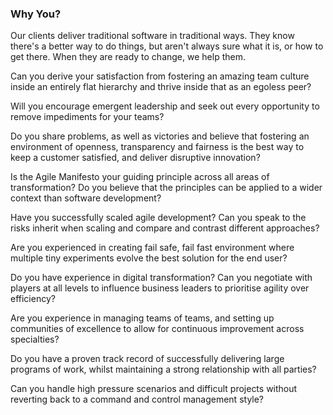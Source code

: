 ### Why You?

Our clients deliver traditional software in traditional ways. They know there's a better way to do things, but aren't always sure what it is, or how to get there. When they are ready to change, we help them. 

Can you derive your satisfaction from fostering an amazing team culture inside an entirely flat hierarchy and thrive inside that as an egoless peer?

Will you encourage emergent leadership and seek out every opportunity to remove impediments for your teams?

Do you share problems, as well as victories and believe that fostering an environment of openness, transparency and fairness is the best way to keep a customer satisfied, and deliver disruptive innovation?

Is the Agile Manifesto your guiding principle across all areas of transformation? Do you believe that the principles can be applied to a wider context than software development?

Have you successfully scaled agile development? Can you speak to the risks inherit when scaling and compare and contrast different approaches?

Are you experienced in creating fail safe, fail fast environment where multiple tiny experiments evolve the best solution for the end user? 

Do you have experience in digital transformation? Can you negotiate with players at all levels to influence business leaders to prioritise agility over efficiency?

Are you experience in managing teams of teams, and setting up communities of excellence to allow for continuous improvement across specialties?

Do you have a proven track record of successfully delivering large programs of work, whilst maintaining a strong relationship with all parties?

Can you handle high pressure scenarios and difficult projects without reverting back to a command and control management style?
